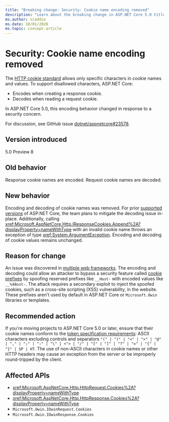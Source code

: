 ```yaml
---
title: "Breaking change: Security: Cookie name encoding removed"
description: "Learn about the breaking change in ASP.NET Core 5.0 titled Security: Cookie name encoding removed"
ms.author: scaddie
ms.date: 10/01/2020
ms.topic: concept-article
---
```

# Security: Cookie name encoding removed

The [HTTP cookie standard](https://tools.ietf.org/html/rfc6265#section-4.1.1) allows only specific characters in cookie names and values. To support disallowed characters, ASP.NET Core:

* Encodes when creating a response cookie.
* Decodes when reading a request cookie.

In ASP.NET Core 5.0, this encoding behavior changed in response to a security concern.

For discussion, see GitHub issue [dotnet/aspnetcore#23578](https://github.com/dotnet/aspnetcore/issues/23578).

## Version introduced

5.0 Preview 8

## Old behavior

Response cookie names are encoded. Request cookie names are decoded.

## New behavior

Encoding and decoding of cookie names was removed. For prior [supported versions](https://dotnet.microsoft.com/platform/support/policy/dotnet-core) of ASP.NET Core, the team plans to mitigate the decoding issue in-place. Additionally, calling <xref:Microsoft.AspNetCore.Http.IResponseCookies.Append%2A?displayProperty=nameWithType> with an invalid cookie name throws an exception of type <xref:System.ArgumentException>. Encoding and decoding of cookie values remains unchanged.

## Reason for change

An issue was discovered in [multiple web frameworks](https://github.com/advisories/GHSA-j6w9-fv6q-3q52). The encoding and decoding could allow an attacker to bypass a security feature called [cookie prefixes](https://tools.ietf.org/html/draft-ietf-httpbis-cookie-prefixes-00) by spoofing reserved prefixes like `__Host-` with encoded values like `__%48ost-`. The attack requires a secondary exploit to inject the spoofed cookies, such as a cross-site scripting (XSS) vulnerability, in the website. These prefixes aren't used by default in ASP.NET Core or `Microsoft.Owin` libraries or templates.

## Recommended action

If you're moving projects to ASP.NET Core 5.0 or later, ensure that their cookie names conform to the [token specification requirements](https://tools.ietf.org/html/rfc2616#section-2.2): ASCII characters excluding controls and separators `"(" | ")" | "<" | ">" | "@" | "," | ";" | ":" | "\" | <"> | "/" | "[" | "]" | "?" | "=" | "{" | "}" | SP | HT`. The use of non-ASCII characters in cookie names or other HTTP headers may cause an exception from the server or be improperly round-tripped by the client.

## Affected APIs

- <xref:Microsoft.AspNetCore.Http.HttpRequest.Cookies%2A?displayProperty=nameWithType>
- <xref:Microsoft.AspNetCore.Http.HttpResponse.Cookies%2A?displayProperty=nameWithType>
- `Microsoft.Owin.IOwinRequest.Cookies`
- `Microsoft.Owin.IOwinResponse.Cookies`

<!--

### Category

ASP.NET Core

### Affected APIs

- `Overload:Microsoft.AspNetCore.Http.HttpRequest.Cookies`
- `Overload:Microsoft.AspNetCore.Http.HttpResponse.Cookies`
- `P:Microsoft.Owin.IOwinRequest.Cookies`
- `P:Microsoft.Owin.IOwinResponse.Cookies`

-->
